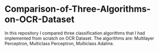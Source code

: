 # Comparison-of-Three-Algorithms-on-OCR-Dataset
In this repository I compared three classification algorithms that I had implemented from scratch on OCR Dataset. The algorithms are: Multilayer Perceptron, Multiclass Perceptron, Multiclass Adaline.
